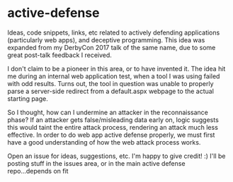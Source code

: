 # active-defense
Ideas, code snippets, links, etc related to actively defending applications (particularly web apps), and deceptive programming.  This idea
was expanded from my DerbyCon 2017 talk of the same name, due to some great post-talk feedback I received.

I don't claim to be a pioneer in this area, or to have invented it.  The idea hit me during an internal web application test, when a tool I was using failed with odd results.  Turns out, the tool in question was unable to properly parse a server-side redirect from a default.aspx webpage to the actual starting page.  

So I thought, how can I undermine an attacker in the reconnaissance phase?  If an attacker gets false/misleading data early on, logic suggests this would taint the entire attack process, rendering an attack much less effective.  In order to do web app active defense properly, we must first have a good understanding of how the web attack process works.

Open an issue for ideas, suggestions, etc.  I'm happy to give credit! :)  I'll be posting stuff in the issues area, or in the main active defense repo...depends on fit
